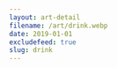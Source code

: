 ```yaml
---
layout: art-detail
filename: /art/drink.webp
date: 2019-01-01
excludefeed: true
slug: drink
---
```

